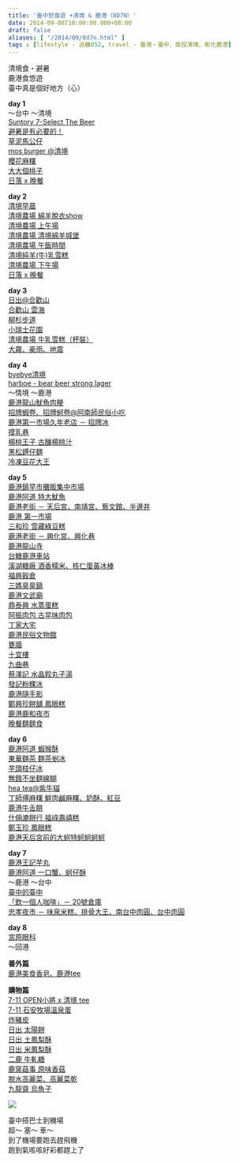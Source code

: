 ```yaml
---
title: '臺中怒食遊 +清境 & 鹿港（8D7N）'
date: 2014-09-08T10:00:00.000+08:00
draft: false
aliases: [ "/2014/09/8d7n.html" ]
tags : [lifestyle - 逃離852, travel - 臺灣・臺中、南投清境、彰化鹿港]
---
```


清境食・避暑  
鹿港食悠遊  
臺中真是個好地方（心）  
  
**day 1**  
～台中 ～清境  
[Suntory 7-Select The Beer](http://www.hidie.net/2014/08/day1suntory-7-select-beer.html)  
[避暑是有必要的！](http://www.hidie.net/2014/08/day1.html)  
[草泥馬公仔](http://www.hidie.net/2014/08/day1_17.html)  
[mos burger @清境](http://www.hidie.net/2014/08/day1mos-burger.html)  
[櫻花麻糬](http://www.hidie.net/2014/08/day1_18.html)  
[大大個桃子](http://www.hidie.net/2014/08/day1_4736.html)  
[日落 x 晚餐](http://www.hidie.net/2014/08/day1-x.html)  
  
**day 2**  
[清境早晨](http://www.hidie.net/2014/08/day2.html)  
[清境農場 綿羊脫衣show](http://www.hidie.net/2014/08/day2-show.html)  
[清境農場 上午場](http://www.hidie.net/2014/08/day2_19.html)  
[清境農場 清境綿羊城堡](http://www.hidie.net/2014/08/day2_20.html)  
[清境農場 午飯時間](http://www.hidie.net/2014/08/day2_48.html)  
[清境純羊(牛)乳雪糕](http://www.hidie.net/2014/08/day2_80.html)  
[清境農場 下午場](http://www.hidie.net/2014/08/day2_38.html)  
[日落 x 晚餐](http://www.hidie.net/2014/08/day2-x.html)  
  
**day 3**  
[日出@合歡山](http://www.hidie.net/2014/08/day3.html)  
[合歡山 雲海](http://www.hidie.net/2014/08/day3_21.html)  
[柳杉步道](http://www.hidie.net/2014/08/day3_22.html)  
[小瑞士花園](http://www.hidie.net/2014/08/day3_84.html)  
[清境農場 牛乳雪糕（杯裝）](http://www.hidie.net/2014/08/day3_46.html)  
[大霧、豪雨、地震](http://www.hidie.net/2014/08/day3_31.html)  
  
**day 4**  
[byebye清境](http://www.hidie.net/2014/08/day4byebye.html)  
[harboe - bear beer strong lager](http://www.hidie.net/2014/08/day4harboe-bear-beer-strong-lager.html)  
～情境 ～鹿港  
[鹿港龍山魷魚肉粳](http://www.hidie.net/2014/08/day4.html)  
[招牌蝦卷、招牌蚵卷@阿南師民俗小吃](http://www.hidie.net/2014/08/day4_24.html)  
[鹿港第一市場久年老店 － 招牌冰](http://www.hidie.net/2014/08/day4_42.html)  
[摸乳巷](http://www.hidie.net/2014/08/day4_25.html)  
[楊桃王子 古釀楊桃汁](http://www.hidie.net/2014/08/day4_72.html)  
[黑松趩仔麵](http://www.hidie.net/2014/08/day4_16.html)  
[冷凍豆花大王](http://www.hidie.net/2014/08/day4_56.html)  
  
**day 5**  
[鹿港鎮早市攤販集中市場](http://www.hidie.net/2014/08/day5_26.html)  
[鹿港阿道 特大魷魚](http://www.hidie.net/2014/08/day5_48.html)  
[鹿港老街 － 天后宮、南靖宮、藝文館、半邊井](http://www.hidie.net/2014/08/day5_88.html)  
[鹿港 第一市場](http://www.hidie.net/2014/08/day5_42.html)  
[三和珍 雪藏綠豆糕](http://www.hidie.net/2014/08/day5_27.html)  
[鹿港老街 － 興化宮、興化巷](http://www.hidie.net/2014/08/day5_79.html)  
[鹿港龍山寺](http://www.hidie.net/2014/08/day5_97.html)  
[台糖鹿港車站](http://www.hidie.net/2014/08/day5_21.html)  
[溪湖糖廠 酒香糯米、核仁蛋黃冰棒](http://www.hidie.net/2014/08/day5_28.html)  
[福興穀倉](http://www.hidie.net/2014/08/day5_69.html)  
[三媽臭臭鍋](http://www.hidie.net/2014/08/day5_55.html)  
[鹿港文武廟](http://www.hidie.net/2014/08/day5_29.html)  
[鼎泰興 水蒸蛋糕](http://www.hidie.net/2014/08/day5_31.html)  
[阿振肉包 古早味肉包](http://www.hidie.net/2014/08/day5_30.html)  
[丁家大宅](http://www.hidie.net/2014/08/day5_18.html)  
[鹿港民俗文物館](http://www.hidie.net/2014/08/day5_5.html)  
[甕牆](http://www.hidie.net/2014/08/day5_10.html)  
[十宜樓](http://www.hidie.net/2014/08/day5_52.html)  
[九曲巷](http://www.hidie.net/2014/08/day5_51.html)  
[蔡澤記 水晶餃丸子湯](http://www.hidie.net/2014/08/day5_53.html)  
[發記粉粿冰](http://www.hidie.net/2014/09/day5.html)  
[鹿港隨手影](http://www.hidie.net/2014/09/day5_1.html)  
[鄭興珍餅舖 鳳眼糕](http://www.hidie.net/2014/09/day5_40.html)  
[鹿港鹿和夜市](http://www.hidie.net/2014/09/day5_2.html)  
[晚餐麵麵食](http://www.hidie.net/2014/09/day5_52.html)  
  
**day 6**  
[鹿港阿道 蝦猴酥](http://www.hidie.net/2014/09/day6.html)  
[東華麵茶 麵茶剉冰](http://www.hidie.net/2014/09/day6_3.html)  
[芋頭枝仔冰](http://www.hidie.net/2014/09/day6_36.html)  
[無餓不坐麵線糊](http://www.hidie.net/2014/09/day6_61.html)  
[hea tea@紫牛貓](http://www.hidie.net/2014/09/day6hea-tea.html)  
[丁師傅麻糬 鮮肉鹹麻糬、奶酥、紅豆](http://www.hidie.net/2014/09/day6_4.html)  
[鹿港牛舌餅](http://www.hidie.net/2014/09/day6_14.html)  
[什倆漉餅行 福祿壽禧糕](http://www.hidie.net/2014/09/day6_5.html)  
[鄭玉珍 鳳眼糕](http://www.hidie.net/2014/09/day6_99.html)  
[鹿港天后宮前的大蚵特蚵蚵蚵蚵](http://www.hidie.net/2014/09/day6_9.html)  
  
**day 7**  
[鹿港王記芋丸](http://www.hidie.net/2014/09/day7.html)  
[鹿港阿道 一口蟹、蚵仔酥](http://www.hidie.net/2014/09/day7_6.html)  
～鹿港 ～台中  
[臺中的臺中](http://www.hidie.net/2014/09/day7_50.html)  
[「飲一個人咖啡」－ 20號倉庫](http://www.hidie.net/2014/09/day7-20.html)  
[忠孝夜市 － 味泉米糕、排骨大王、南台中肉圓、台中肉圓](http://www.hidie.net/2014/09/day7_7.html)  
  
**day 8**  
[宮原眼科](http://www.hidie.net/2014/09/day8.html)  
～回港  
  
**番外篇**  
[鹿港美食香皂、鹿港tee](http://www.hidie.net/2014/08/tee.html)  
  
**購物篇**  
[7-11 OPEN小將 x 清境 tee](http://www.hidie.net/2014/08/7-11-open-x-tee.html)  
[7-11 石安牧場溫泉蛋](http://www.hidie.net/2014/09/7-11.html)  
[炸豬皮](http://www.hidie.net/2014/09/blog-post.html)  
[日出 太陽餅](http://www.hidie.net/2014/09/pastry.html)  
[日出 土鳳梨酥](http://www.hidie.net/2014/09/time.html)  
[日出 米鳳梨酥](http://www.hidie.net/2014/09/time_17.html)  
[二鹿 牛軋糖](http://www.hidie.net/2014/09/candy.html)  
[鹿窯菇事 原味香菇](http://www.hidie.net/2014/09/blog-post_15.html)  
[脫水高麗菜、高麗菜乾](http://www.hidie.net/2014/09/blog-post_11.html)  
[九龍齋 烏魚子](http://www.hidie.net/2014/09/blog-post_18.html)  
  

[![](https://1.bp.blogspot.com/-GPYpKBpWFr4/XExQu_yxOTI/AAAAAAAAG2Y/q4SIoKmy17ENOm2fla8jONVTQMorHnfFQCLcBGAs/s640/15153810821_a04a6fc417_z.jpg)](https://1.bp.blogspot.com/-GPYpKBpWFr4/XExQu_yxOTI/AAAAAAAAG2Y/q4SIoKmy17ENOm2fla8jONVTQMorHnfFQCLcBGAs/s1600/15153810821_a04a6fc417_z.jpg)

臺中搭巴士到機場  
超～ 塞～ 車～  
到了機場要跑去趕飛機  
跑到氣咳咳好彩都趕上了